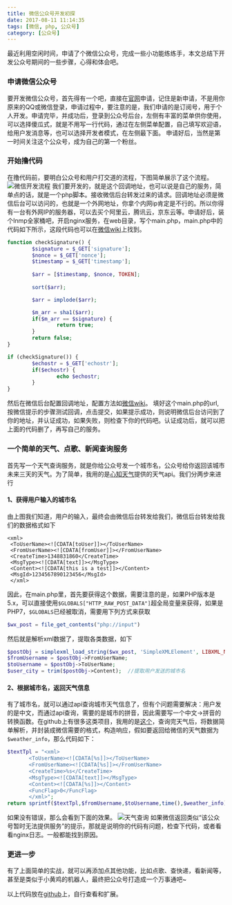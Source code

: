 ```yaml
---
title: 微信公众号开发初探
date: 2017-08-11 11:14:35
tags: [微信, php, 公众号]
category: [公众号]
---
```


最近利用空闲时间，申请了个微信公众号，完成一些小功能练练手，本文总结下开发公众号期间的一些步骤，心得和体会吧。
<!--more-->

### 申请微信公众号

要开发微信公众号，首先得有一个吧，直接在[官网](https://mp.weixin.qq.com/)申请，记住是新申请，不是用你原来的QQ或微信登录，申请过程中，要注意的是，我们申请的是订阅号，用于个人开发。申请完毕，并成功后，登录到公众号后台，左侧有丰富的菜单供你使用，可以选择傻瓜式，就是不用写一行代码，通过在左侧菜单配置，自己填写欢迎语，给用户发消息等，也可以选择开发者模式，在左侧最下面。
申请好后，当然是第一时间关注这个公众号，成为自己的第一个粉丝。

### 开始撸代码
在撸代码前，要明白公众号和用户打交道的流程，下图简单展示了这个流程。
![微信开发流程](/images/wx-dev.jpg)
我们要开发的，就是这个回调地址，也可以说是自己的服务，简单点的话，就是一个php脚本。接收微信后台转发过来的请求。回调地址必须是微信后台可以访问的，也就是一个外网地址，你拿个内网ip肯定是不行的。所以你得有一台有外网IP的服务器，可以去买个阿里云，腾讯云，京东云等。申请好后，装个lnmp全家桶吧，开启nginx服务，在web目录，写个main.php，main.php中的代码如下所示，这段代码也可以在[微信wiki](https://mp.weixin.qq.com/wiki?t=resource/res_main&id=mp1421135319)上找到。
```php
function checkSignature() {    
        $signature = $_GET['signature'];
        $nonce = $_GET['nonce'];
        $timestamp = $_GET['timestamp'];
  
        $arr = [$timestamp, $nonce, TOKEN];
  
        sort($arr);            

        $arr = implode($arr);

        $m_arr = sha1($arr);
        if($m_arr == $signature) {
                return true;
        } 
        return false;
}

if (checkSignature()) {
        $echostr = $_GET['echostr'];
        if($echostr) {
                echo $echostr;
        }
}
```
然后在微信后台配置回调地址，配置方法如[微信wiki](https://mp.weixin.qq.com/wiki?t=resource/res_main&id=mp1472017492_58YV5)。
填好这个main.php的url,按微信提示的步骤测试回调，点击提交，如果提示成功，则说明微信后台访问到了你的地址，并认证成功，如果失败，则检查下你的代码吧。认证成功后，就可以把上面的代码删了，再写自己的服务。

### 一个简单的天气、点歌、新闻查询服务
首先写一个天气查询服务，就是你给公众号发一个城市名，公众号给你返回该城市未来三天的天气。为了简单，我用的是[心知天气](https://www.seniverse.com/doc)提供的天气api。我们分两步来进行

#### 1、获得用户输入的城市名

由上图我们知道，用户的输入，最终会由微信后台转发给我们，微信后台转发给我们的数据格式如下
```
<xml>
 <ToUserName><![CDATA[toUser]]></ToUserName>
 <FromUserName><![CDATA[fromUser]]></FromUserName>
 <CreateTime>1348831860</CreateTime>
 <MsgType><![CDATA[text]]></MsgType>
 <Content><![CDATA[this is a test]]></Content>
 <MsgId>1234567890123456</MsgId>
 </xml>
```
因此，在main.php里，首先要获得这个数据，需要注意的是，如果PHP版本是5.x，可以直接使用`$GLOBALS["HTTP_RAW_POST_DATA"]`超全局变量来获得，如果是PHP7，`$GLOBALS`已经被取消，需要用下列方式来获取
```php
$wx_post = file_get_contents("php://input")
```
然后就是解析xml数据了，提取各类数据，如下
```php
$postObj = simplexml_load_string($wx_post, 'SimpleXMLElement', LIBXML_NOCDATA);
$fromUsername = $postObj->FromUserName;
$toUsername = $postObj->ToUserName;
$user_city = trim($postObj->Content);  //提取用户发送的城市名           
```

#### 2、根据城市名，返回天气信息
有了城市名，就可以通过api查询城市天气信息了，但有个问题需要解决：用户发的是中文，而通过api查询，需要的是城市的拼音，因此需要写一个中文->拼音的转换函数。在github上有很多这类项目，我用的是[这个](https://github.com/AlloVince/EvaPinyin)，查询完天气后，将数据简单解析，并封装成微信需要的格式，构造响应，假如要返回给微信的天气数据为`$weather_info`，那么代码如下：
```php
$textTpl = "<xml>
       <ToUserName><![CDATA[%s]]></ToUserName>
       <FromUserName><![CDATA[%s]]></FromUserName>
       <CreateTime>%s</CreateTime>
       <MsgType><![CDATA[text]]></MsgType>
       <Content><![CDATA[%s]]></Content>
       <FuncFlag>0</FuncFlag>
       </xml>";
return sprintf($textTpl,$fromUsername,$toUsername,time(),$weather_info);
```
如果没有错误，那么会看到下面的效果。
![天气查询](/images/wx-weather.jpg)
如果微信返回类似“该公众号暂时无法提供服务”的提示，那就是说明你的代码有问题，检查下代码，或者看看nginx日志。一般都能找到原因。

### 更进一步
有了上面简单的实战，就可以再添加点其他功能，比如点歌、查快递，看新闻等，甚至是类似于小黄鸡的机器人，最终把公众号打造成一个万事通吧~

以上代码放在[github](https://github.com/hbxjw119/weixin)上，自行查看和扩展。
